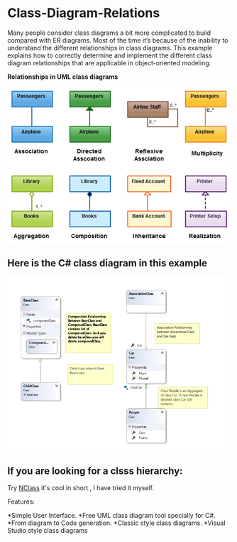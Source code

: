 # Class-Diagram-Relations

Many people consider class diagrams a bit more complicated to build compared with ER diagrams. Most of the time it’s because of the inability to understand the different relationships in class diagrams. This example explains how to correctly determine and implement the different class diagram relationships that are applicable in object-oriented modeling.

**Relationships in UML class diagrams**

![Relationships in UML class diagrams](https://github.com/thindo/Class-Diagram-Relations/blob/master/Class-Diagram-Relationships.png)

Here is the C# class diagram in this example
--------------------------------------------
![Here is the C# class diagram in this example.](https://github.com/thindo/Class-Diagram-Relations/blob/master/Class-Diagram.png)


If you are looking for a clsss hierarchy:
------------------------------------------
Try [NClass](http://nclass.sourceforge.net/downloads.html) it's cool in short , I have tried it myself.

Features:

*Simple User Interface.
*Free UML class diagram tool specially for C#.
*From diagram to Code generation.
*Classic style class diagrams.
*Visual Studio style class diagrams
